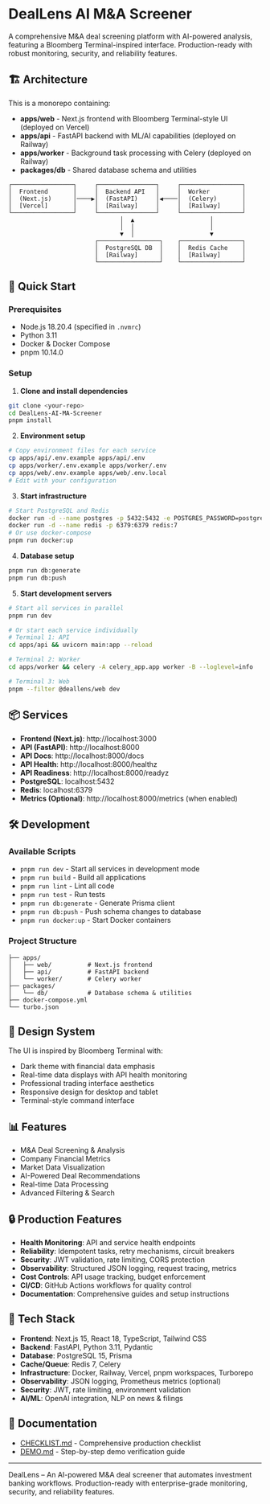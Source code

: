 # DealLens AI M&A Screener

A comprehensive M&A deal screening platform with AI-powered analysis, featuring a Bloomberg Terminal-inspired interface. Production-ready with robust monitoring, security, and reliability features.

## 🏗️ Architecture

This is a monorepo containing:

- **apps/web** - Next.js frontend with Bloomberg Terminal-style UI (deployed on Vercel)
- **apps/api** - FastAPI backend with ML/AI capabilities (deployed on Railway)
- **apps/worker** - Background task processing with Celery (deployed on Railway)
- **packages/db** - Shared database schema and utilities

```
┌─────────────────┐     ┌────────────────┐     ┌─────────────────┐
│  Frontend       │     │  Backend API   │     │  Worker         │
│  (Next.js)      │────▶│  (FastAPI)     │◀────│  (Celery)       │
│  [Vercel]       │     │  [Railway]     │     │  [Railway]      │
└─────────────────┘     └────────────────┘     └─────────────────┘
                               │  ▲                     │
                               │  │                     │
                               ▼  │                     ▼
                        ┌─────────────────┐    ┌─────────────────┐
                        │  PostgreSQL DB  │    │  Redis Cache    │
                        │  [Railway]      │    │  [Railway]      │
                        └─────────────────┘    └─────────────────┘
```

## 🚀 Quick Start

### Prerequisites

- Node.js 18.20.4 (specified in `.nvmrc`)
- Python 3.11
- Docker & Docker Compose
- pnpm 10.14.0

### Setup

1. **Clone and install dependencies**
```bash
git clone <your-repo>
cd DealLens-AI-MA-Screener
pnpm install
```

2. **Environment setup**
```bash
# Copy environment files for each service
cp apps/api/.env.example apps/api/.env
cp apps/worker/.env.example apps/worker/.env
cp apps/web/.env.example apps/web/.env.local
# Edit with your configuration
```

3. **Start infrastructure**
```bash
# Start PostgreSQL and Redis
docker run -d --name postgres -p 5432:5432 -e POSTGRES_PASSWORD=postgres postgres:15
docker run -d --name redis -p 6379:6379 redis:7
# Or use docker-compose
pnpm run docker:up
```

4. **Database setup**
```bash
pnpm run db:generate
pnpm run db:push
```

5. **Start development servers**
```bash
# Start all services in parallel
pnpm run dev

# Or start each service individually
# Terminal 1: API
cd apps/api && uvicorn main:app --reload

# Terminal 2: Worker
cd apps/worker && celery -A celery_app.app worker -B --loglevel=info

# Terminal 3: Web
pnpm --filter @deallens/web dev
```

## 📦 Services

- **Frontend (Next.js)**: http://localhost:3000
- **API (FastAPI)**: http://localhost:8000
- **API Docs**: http://localhost:8000/docs
- **API Health**: http://localhost:8000/healthz
- **API Readiness**: http://localhost:8000/readyz
- **PostgreSQL**: localhost:5432
- **Redis**: localhost:6379
- **Metrics (Optional)**: http://localhost:8000/metrics (when enabled)

## 🛠️ Development

### Available Scripts

- `pnpm run dev` - Start all services in development mode
- `pnpm run build` - Build all applications
- `pnpm run lint` - Lint all code
- `pnpm run test` - Run tests
- `pnpm run db:generate` - Generate Prisma client
- `pnpm run db:push` - Push schema changes to database
- `pnpm run docker:up` - Start Docker containers

### Project Structure

```
├── apps/
│   ├── web/          # Next.js frontend
│   ├── api/          # FastAPI backend
│   └── worker/       # Celery worker
├── packages/
│   └── db/           # Database schema & utilities
├── docker-compose.yml
└── turbo.json
```

## 🎨 Design System

The UI is inspired by Bloomberg Terminal with:
- Dark theme with financial data emphasis
- Real-time data displays with API health monitoring
- Professional trading interface aesthetics
- Responsive design for desktop and tablet
- Terminal-style command interface

## 📊 Features

- M&A Deal Screening & Analysis
- Company Financial Metrics
- Market Data Visualization
- AI-Powered Deal Recommendations
- Real-time Data Processing
- Advanced Filtering & Search

## 🔒 Production Features

- **Health Monitoring**: API and service health endpoints
- **Reliability**: Idempotent tasks, retry mechanisms, circuit breakers
- **Security**: JWT validation, rate limiting, CORS protection
- **Observability**: Structured JSON logging, request tracing, metrics
- **Cost Controls**: API usage tracking, budget enforcement
- **CI/CD**: GitHub Actions workflows for quality control
- **Documentation**: Comprehensive guides and setup instructions

## 🔧 Tech Stack

- **Frontend**: Next.js 15, React 18, TypeScript, Tailwind CSS
- **Backend**: FastAPI, Python 3.11, Pydantic
- **Database**: PostgreSQL 15, Prisma
- **Cache/Queue**: Redis 7, Celery
- **Infrastructure**: Docker, Railway, Vercel, pnpm workspaces, Turborepo
- **Observability**: JSON logging, Prometheus metrics (optional)
- **Security**: JWT, rate limiting, environment validation
- **AI/ML**: OpenAI integration, NLP on news & filings

## 📝 Documentation

- [CHECKLIST.md](./CHECKLIST.md) - Comprehensive production checklist
- [DEMO.md](./DEMO.md) - Step-by-step demo verification guide

---

DealLens – An AI-powered M&A deal screener that automates investment banking workflows. Production-ready with enterprise-grade monitoring, security, and reliability features.
